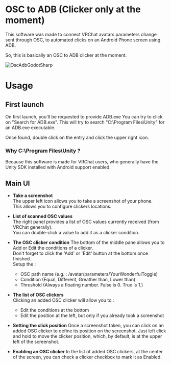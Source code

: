 # OSC to ADB (Clicker only at the moment)

This software was made to connect VRChat avatars parameters change
sent through OSC, to automated clicks on an Android Phone screen
using ADB.

So, this is basically an OSC to ADB clicker at the moment.

![OscAdbGodotSharp](https://github.com/user-attachments/assets/2c1708d2-c035-489d-87d7-d461bf995425)

# Usage

## First launch

On first launch, you'll be requested to provide ADB.exe
You can try to click on "Search for ADB.exe". This will try to search
"C:\Program Files\Unity" for an ADB.exe executable.

Once found, double click on the entry and click the upper right icon.

### Why C:\Program Files\Unity ?

Because this software is made for VRChat users, who generally have
the Unity SDK installed with Android support enabled.

## Main UI

* **Take a screenshot**  
  The upper left icon allows you to take a screenshot of your phone.  
  This allows you to configure clickers locations.

* **List of scanned OSC values**  
  The right panel provides a list of OSC values currently received
  (from VRChat generally).  
  You can double-click a value to add it as a clicker condition.

* **The OSC clicker condition**
  The bottom of the middle pane allows you to Add or Edit the
  conditions of a clicker.  
  Don't forget to click the 'Add' or 'Edit' button at the bottom
  once finished.  
  Setup the :
  * OSC path name (e.g. : /avatar/parameters/YourWonderfulToggle)
  * Condition (Equal, Different, Greather than, Lower than)
  * Threshold (Always a floating number. False is 0. True is 1.)

* **The list of OSC clickers**  
  Clicking an added OSC clicker will allow you to :
  * Edit the conditions at the bottom
  * Edit the position at the left, but only if you already took a screenshot

* **Setting the click position**
  Once a screenshot taken, you can click on an added OSC clicker to define
  its position on the screenshot. Just left click and hold to move the clicker
  position, which, by default, is at the upper left of the screenshot.

* **Enabling an OSC clicker**
  In the list of added OSC clickers, at the center of the screen, you can
  check a clicker checkbox to mark it as Enabled.
